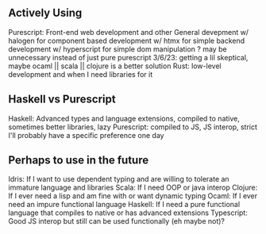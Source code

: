## Actively Using
Purescript: Front-end web development and other General devepment
    w/ halogen for component based development
    w/ htmx for simple backend development
    w/ hyperscript for simple dom manipulation ?
        may be unnecessary instead of just pure purescript
    3/6/23: getting a lil skeptical‚ maybe ocaml || scala || clojure is a better solution
Rust: low-level development and when I need libraries for it

## Haskell vs Purescript
Haskell: Advanced types and language extensions, compiled to native, sometimes better libraries, lazy
Purescript: compiled to JS, JS interop, strict
I'll probably have a specific preference one day

## Perhaps to use in the future
Idris: If I want to use dependent typing and are willing to tolerate an immature language and libraries
Scala: If I need OOP or java interop
Clojure: If I ever need a lisp and am fine with or want dynamic typing
Ocaml: If I ever need an impure functional language
Haskell: If I need a pure functional language that compiles to native or has advanced extensions
Typescript: Good JS interop but still can be used functionally (eh maybe not)?
